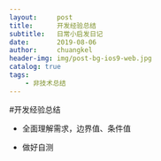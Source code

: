 ```yaml
---
layout:     post
title:      开发经验总结
subtitle:   日常小启发日记
date:       2019-08-06
author:     chuangkel
header-img: img/post-bg-ios9-web.jpg
catalog: true
tags:
    - 非技术总结
---
```

#开发经验总结



* 全面理解需求，边界值、条件值

* 做好自测